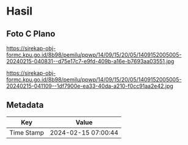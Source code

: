 # Hasil

## Foto C Plano

https://sirekap-obj-formc.kpu.go.id/8b98/pemilu/ppwp/14/09/15/20/05/1409152005005-20240215-040831--d75e17c7-e9fd-409b-a16e-b7693aa03551.jpg

https://sirekap-obj-formc.kpu.go.id/8b98/pemilu/ppwp/14/09/15/20/05/1409152005005-20240215-041109--1df7900e-ea33-40da-a210-f0cc91aa2e42.jpg


## Metadata

| Key        | Value               |
| ---------- | ------------------- |
| Time Stamp | 2024-02-15 07:00:44 |



